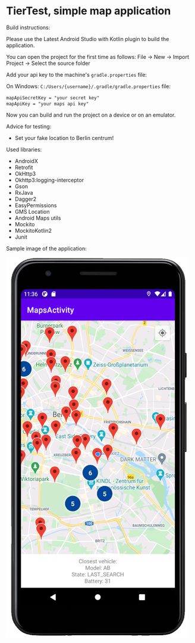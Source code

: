 # TierTest, simple map application

Build instructions:

Please use the Latest Android Studio with Kotlin plugin to build the application.

You can open the project for the first time as follows:
File -> New -> Import Project -> Select the source folder

Add your api key to the machine's `gradle.properties` file:

On Windows: `C:/Users/{username}/.gradle/gradle.properties` file:

```
mapApiSecretKey = "your secret key"
mapApiKey = "your maps api key"
```

Now you can build and run the project on a device or on an emulator.

Advice for testing:
- Set your fake location to Berlin centrum!

Used libraries: 
- AndroidX
- Retrofit
- OkHttp3
- Okhttp3:logging-interceptor
- Gson
- RxJava
- Dagger2
- EasyPermissions
- GMS Location
- Android Maps utils
- Mockito
- MockitoKotlin2
- Junit

Sample image of the application: 

![sample image](images/sample.PNG)
